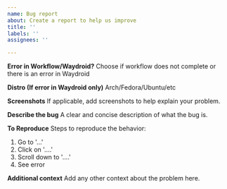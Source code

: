 ```yaml
---
name: Bug report
about: Create a report to help us improve
title: ''
labels: ''
assignees: ''

---
```


**Error in Workflow/Waydroid?**
Choose if workflow does not complete or there is an error in Waydroid

**Distro (If error in Waydroid only)**
Arch/Fedora/Ubuntu/etc

**Screenshots**
If applicable, add screenshots to help explain your problem.

**Describe the bug**
A clear and concise description of what the bug is.

**To Reproduce**
Steps to reproduce the behavior:
1. Go to '...'
2. Click on '....'
3. Scroll down to '....'
4. See error

**Additional context**
Add any other context about the problem here.
